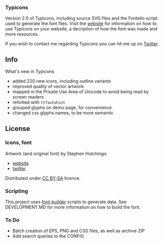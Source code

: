 ### Typicons

Version 2.0 of Typicons, including source SVG files and the Fontello script used to generate the font files. Visit the [website](http://typicons.com/) for information on how to use Typicons on your website, a decription of how the font was made and more resources.

If you wish to contact me regarding Typicons you can hit me up on [Twitter](http://twitter.com/typicons/).

Info
----

What's new in Typicons

- added 220 new icons, including outline variants
- improved quality of vector artwork
- mapped in the Private Use Area of Unicode to avoid being read by screen readers
- rehinted with `ttfautohint`
- grouped glyphs on demo page, for convenience
- changed css glyphs names, to be more semantic

License
-------

### Icons, font

Artwork (and original font) by Stephen Hutchings:

- [website](http://typicons.com/)
- [twitter](http://twitter.com/typicons/)

Distributed under
[CC BY-SA](http://creativecommons.org/licenses/by-sa/3.0/) licence.

### Scripting

This project uses [font-builder](https://github.com/fontello/font-builder) scripts to generate data. See DEVELOPMENT.MD for more information on how to build the font.


### To Do
- Batch creation of EPS, PNG and CSS files, as well as archive ZIP
- Add search queries to the CONFIG